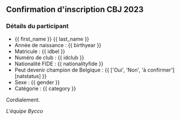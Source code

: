 ## Confirmation d'inscription CBJ 2023

### Détails du participant

   - {{ first_name }} {{ last_name }}
   - Année de naissance : {{ birthyear }}
   - Matricule : {{ idbel }}
   - Numéro de club : {{ idclub }}
   - Nationalité FIDE : {{ nationalityfide }}
   - Peut devenir champion de Belgique : {{ ['Oui', 'Non', 'à confirmer'][natstatus] }}
   - Sexe : {{ gender }}
   - Catégorie : {{ category }}


Cordialement.

_L'équipe Bycco_